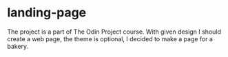 # landing-page
The project is a part of The Odin Project course. With given design I should create a web page, the theme is optional, I decided to make a page for a bakery.

